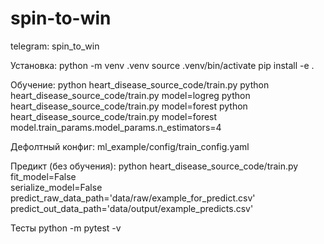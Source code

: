 # spin-to-win
telegram: spin_to_win

Установка:
python -m venv .venv
source .venv/bin/activate
pip install -e  .

Обучение:
python heart_disease_source_code/train.py
python heart_disease_source_code/train.py model=logreg
python heart_disease_source_code/train.py model=forest 
python heart_disease_source_code/train.py model=forest model.train_params.model_params.n_estimators=4

Дефолтный конфиг:
ml_example/config/train_config.yaml

Предикт (без обучения):
python heart_disease_source_code/train.py \
  fit_model=False \
  serialize_model=False \
  predict_raw_data_path='data/raw/example_for_predict.csv' \
  predict_out_data_path='data/output/example_predicts.csv'

Тесты
python -m pytest -v
